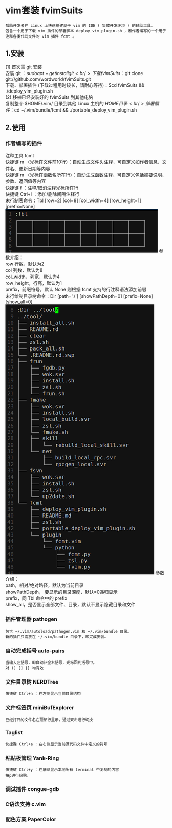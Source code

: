 vim套装 fvimSuits
====================
	帮助开发者在 Linux 上快速搭建基于 vim 的 IDE ( 集成开发环境 ) 的辅助工具。
	包含一个用于下载 vim 插件的部署脚本 deploy_vim_plugin.sh ，和作者编写的一个用于注释各类代码文件的 vim 插件 fcmt 。

1.安装
--------------------
(1) 首次需 git 安装<br/>
	安装 git		：$sudo apt-get install git<br/>
	下载 fvimSuits	：$git clone git://github.com/wordworld/fvimSuits.git<br/>
	下载、部署插件 (下载过程用时较长，请耐心等待)：$cd fvimSuits && ./deploy_vim_plugin.sh <br/>
(2) 移植已经安装好的 fvimSuits 到其他电脑<br/>
	复制整个 $HOME/.vim/ 目录到其他 Linux 主机的 $HOME 目录<br/>
	部署插件		：$cd ~/.vim/bundle/fcmt && ./portable_deploy_vim_plugin.sh<br/>

2.使用
--------------------
### 作者编写的插件
注释工具 fcmt<br/>
	快捷键 m （光标在文件前10行）：自动生成文件头注释，可自定义如作者信息、文件名、更新日期等内容<br/>
	快捷键 m （光标在函数名所在行）：自动生成函数注释，可自定义包括摘要说明、参数、返回值等内容<br/>
	快捷键 f ：注释/取消注释光标所在行<br/>
	快捷键 Ctrl+l ：添加/删除间隔注释行<br/>
	末行制表命令：Tbl [row=2] [col=8] [col_width=4] [row_height=1] [prefix=None]<br/>
	![draw table](https://github.com/wordworld/fvimSuits/raw/master/img/draw_table.png)
		参数介绍：<br/>
			row 行数，默认为2<br/>
			col 列数，默认为8<br/>
			col_width，列宽，默认为4<br/>
			row_height，行高，默认为1<br/>
			prefix，前缀符号，默认 None 则根据 fcmt 支持的行注释语法添加前缀<br/>
	末行绘制目录树命令：Dir [path='./'] [showPathDepth=0] [prefix=None] [show_all=0]<br/>
	![draw directory tree](https://github.com/wordworld/fvimSuits/raw/master/img/draw_directory_tree.png)
		参数介绍：<br/>
			path，相对/绝对路径，默认为当前目录<br/>
			showPathDepth， 要显示的目录深度，默认=0递归显示<br/>
			prefix，同 Tbl 命令中的 prefix<br/>
			show_all，是否显示全部文件、目录，默认不显示隐藏目录和文件 <br/>


### 插件管理器 pathogen
	包含 ~/.vim/autoload/pathogen.vim 和 ~/.vim/bundle 目录。
	新的插件只需放在 ~/.vim/bundle 目录下，即完成安装。

### 自动完成括号 auto-pairs
	当输入左括号，即自动补全右括号，光标回到括号中。
	对 () [] {} 均有效

### 文件目录树 NERDTree
	快捷键 Ctrl+n ：在左侧显示当前目录结构

### 文件标签页 miniBufExplorer
	已经打开的文件名在顶部行显示，通过双击进行切换

### Taglist
	快捷键 Ctrl+a ：在右侧显示当前源代码文件中定义的符号

### 粘贴板管理 Yank-Ring
	快捷键 Ctrl+y ：在底部显示本地所有 terminal 中复制的内容
	按p进行粘贴。

### 调试插件 congue-gdb

### C语法支持 c.vim

### 配色方案 PaperColor

